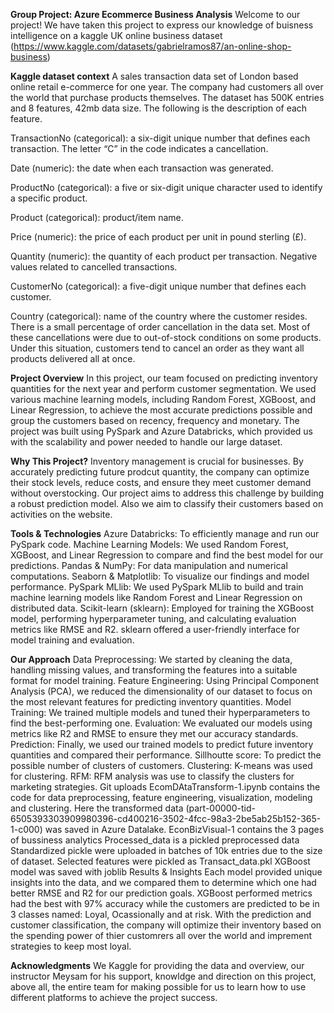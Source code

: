 **Group Project: Azure Ecommerce Business Analysis**
Welcome to our project! We have taken this project to express our knowledge of buisness intelligence on a kaggle UK online business dataset (https://www.kaggle.com/datasets/gabrielramos87/an-online-shop-business)

**Kaggle dataset context**
A sales transaction data set of London based online retail e-commerce for one year. The company had customers all over the world that purchase products themselves. The dataset has 500K entries and 8 features, 42mb data size. The following is the description of each feature.

TransactionNo (categorical): a six-digit unique number that defines each transaction. The letter “C” in the code indicates a cancellation.

Date (numeric): the date when each transaction was generated.

ProductNo (categorical): a five or six-digit unique character used to identify a specific product.

Product (categorical): product/item name.

Price (numeric): the price of each product per unit in pound sterling (£).

Quantity (numeric): the quantity of each product per transaction. Negative values related to cancelled transactions.

CustomerNo (categorical): a five-digit unique number that defines each customer.

Country (categorical): name of the country where the customer resides. There is a small percentage of order cancellation in the data set. Most of these cancellations were due to out-of-stock conditions on some products. Under this situation, customers tend to cancel an order as they want all products delivered all at once.

**Project Overview**
In this project, our team focused on predicting inventory quantities for the next year and perform customer segmentation. We used various machine learning models, including Random Forest, XGBoost, and Linear Regression, to achieve the most accurate predictions possible and group the customers based on recency, frequency and monetary. The project was built using PySpark and Azure Databricks, which provided us with the scalability and power needed to handle our large dataset.

**Why This Project?**
Inventory management is crucial for businesses. By accurately predicting future prodcut quantity, the company can optimize their stock levels, reduce costs, and ensure they meet customer demand without overstocking. Our project aims to address this challenge by building a robust prediction model. Also we aim to classify their customers based on activities on the website.

**Tools & Technologies**
Azure Databricks: To efficiently manage and run our PySpark code.
Machine Learning Models: We used Random Forest, XGBoost, and Linear Regression to compare and find the best model for our predictions.
Pandas & NumPy: For data manipulation and numerical computations.
Seaborn & Matplotlib: To visualize our findings and model performance.
PySpark MLlib: We used PySpark MLlib to build and train machine learning models like Random Forest and Linear Regression on distributed data.
Scikit-learn (sklearn): Employed for training the XGBoost model, performing hyperparameter tuning, and calculating evaluation metrics like RMSE and R2. sklearn offered a user-friendly interface for model training and evaluation.

**Our Approach**
Data Preprocessing: We started by cleaning the data, handling missing values, and transforming the features into a suitable format for model training.
Feature Engineering: Using Principal Component Analysis (PCA), we reduced the dimensionality of our dataset to focus on the most relevant features for predicting inventory quantities.
Model Training: We trained multiple models and tuned their hyperparameters to find the best-performing one.
Evaluation: We evaluated our models using metrics like R2 and RMSE to ensure they met our accuracy standards.
Prediction: Finally, we used our trained models to predict future inventory quantities and compared their performance.
Sillhoutte score: To predict the possible number of clusters of customers.
Clustering: K-means was used for clustering.
RFM: RFM analysis was use to classify the clusters for marketing strategies.
Git uploads
EcomDAtaTransform-1.ipynb contains the code for data preprocessing, feature engineering, visualization, modeling and clustering. Here the transformed data (part-00000-tid-6505393303909980396-cd400216-3502-4fcc-98a3-2be5ab25b152-365-1-c000) was saved in Azure Datalake.
EconBizVisual-1 contains the 3 pages of bussiness analytics
Processed_data is a pickled preprocessed data
Standardized pickle were uploaded in batches of 10k entries due to the size of dataset.
Selected features were pickled as Transact_data.pkl
XGBoost model was saved with joblib
Results & Insights
Each model provided unique insights into the data, and we compared them to determine which one had better RMSE and R2 for our prediction goals. XGBoost performed metrics had the best with 97% accuracy while the customers are predicted to be in 3 classes named: Loyal, Ocassionally and at risk. With the prediction and customer classification, the company will optimize their inventory based on the spending power of thier customrers all over the world and imprement strategies to keep most loyal.

**Acknowledgments**
We Kaggle for providing the data and overview, our instructor Meysam for his support, knowldge and direction on this project, above all, the entire team for making possible for us to learn how to use different platforms to achieve the project success.
